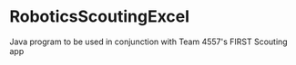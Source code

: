 # RoboticsScoutingExcel
Java program to be used in conjunction with Team 4557's FIRST Scouting app

